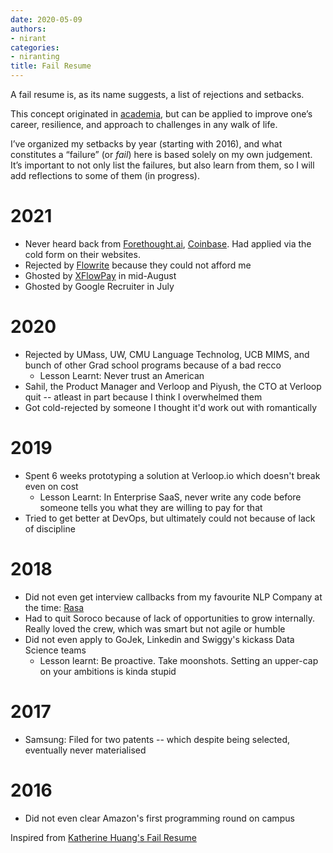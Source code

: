 ```yaml
---
date: 2020-05-09
authors:
- nirant
categories:
- niranting
title: Fail Resume
---
```


A fail resume is, as its name suggests, a list of rejections and setbacks.

This concept originated in [academia](https://www.nytimes.com/2019/02/03/smarter-living/failure-resume.html), but can be applied to improve one’s career, resilience, and approach to challenges in any walk of life.

I’ve organized my setbacks by year (starting with 2016), and what constitutes a “failure” (or _fail_) here is based solely on my own judgement. 
It’s important to not only list the failures, but also learn from them, so I will add reflections to some of them (in progress). 

# 2021
- Never heard back from [Forethought.ai](https://forethought.ai/), [Coinbase](https://www.coinbase.com/). Had applied via the cold form on their websites.
- Rejected by [Flowrite](https://flowrite.com/) because they could not afford me
- Ghosted by [XFlowPay](https://xflowpay.com/) in mid-August
- Ghosted by Google Recruiter in July

# 2020
- Rejected by UMass, UW, CMU Language Technolog, UCB MIMS, and bunch of other Grad school programs because of a bad recco
  - Lesson Learnt: Never trust an American
- Sahil, the Product Manager and Verloop and Piyush, the CTO at Verloop quit -- atleast in part because I think I overwhelmed them
- Got cold-rejected by someone I thought it'd work out with romantically

# 2019
- Spent 6 weeks prototyping a solution at Verloop.io which doesn't break even on cost
  - Lesson Learnt: In Enterprise SaaS, never write any code before someone tells you what they are willing to pay for that
- Tried to get better at DevOps, but ultimately could not because of lack of discipline

# 2018
- Did not even get interview callbacks from my favourite NLP Company at the time: [Rasa](https://rasa.com/)
- Had to quit Soroco because of lack of opportunities to grow internally. Really loved the crew, which was smart but not agile or humble
- Did not even apply to GoJek, Linkedin and Swiggy's kickass Data Science teams
  - Lesson learnt: Be proactive. Take moonshots. Setting an upper-cap on your ambitions is kinda stupid

# 2017
- Samsung: Filed for two patents -- which despite being selected, eventually never materialised

# 2016
- Did not even clear Amazon's first programming round on campus

Inspired from [Katherine Huang's Fail Resume](https://katmh.com/fail)